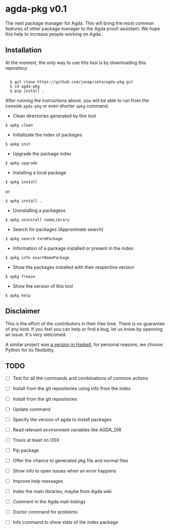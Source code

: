 # agda-pkg v0.1

The next package manager for Agda. This will bring the most common features
of other package manager to the Agda proof-assistant.
We hope this help to increase people working on Agda.


## Installation

At the moment, the only way to use this tool is by downloading this repository:

```

  $ git clone https://github.com/jonaprieto/agda-pkg.git
  $ cd agda-pkg
  $ pip install .
```

After running the instructions above, you will be able to run from the console
`agda-pkg` or even shorter `apkg` command.

- Clean directories generated by this tool

```
$ apkg clean
``` 

- Initializate the index of packages

```
$ apkg init
```

- Upgrade the package index 

```
$ apkg upgrade
```

- Installing a local package

```
$ apkg install 
```

or 

```
$ apkg install .
```

- Uninstalling a packagess

```
$ apkg uninstall nameLibrary 
```

- Search for packages (Approximate search)

```
$ apkg search termPackage
```


- Information of a package installed or present in the index:

```
$ apkg info exactNamePackage
```

- Show the packages installed with their respective version

```
$ apkg freeze
```

- Show the version of this tool

```
$ apkg help
``` 

## Disclaimer

This is the effort of the contributors in their free time.
There is no guarantee of any kind. If you feel you can help or find
a bug, let us know by openning an issue. It's very welcomed.

A similar project was [a version in Haskell](https://github.com/jonaprieto/agda-pkg),
for personal reasons, we choose Python for its flexibility.

## TODO

- [ ] Test for all the commands and combinations of common actions
- [ ] Install from the git repositories using info from the index
- [ ] Install from the git repositories
- [ ] Update command
- [ ] Specify the version of agda to install packages
- [ ] Read relevant environment variables like AGDA_DIR
- [ ] Travis at least on OSX
- [ ] Pip package 
- [ ] Offer the chance to generated pkg file and normal files
- [ ] Show info to open issues when an error happens
- [ ] Improve help messages
- [ ] Index the main libraries, maybe from Agda wiki
- [ ] Comment in the Agda mail-listings
- [ ] Doctor command for problems
- [ ] Info command to show stats of the index package

 




